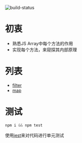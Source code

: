 ![build-status](https://travis-ci.org/little-white/js-array-method.svg?branch=master)

# 初衷

* 熟悉JS Array中每个方法的作用
* 实现每个方法，来窥探其内部原理

# 列表

* [filter](./filter/README.md)
* [map](./map/README.md)

# 测试

```javascript
npm i && npm test
```

使用[jest](https://facebook.github.io/jest/)来对代码进行单元测试